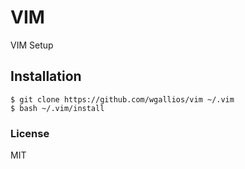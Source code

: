 VIM
==========
VIM Setup

## Installation

```
$ git clone https://github.com/wgallios/vim ~/.vim
$ bash ~/.vim/install
```

### License
MIT
